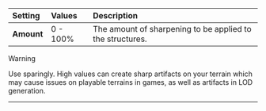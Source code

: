 | Setting    | Values      | Description                                               |
| :--------- | :---------- | :-------------------------------------------------------- |
| **Amount** | 0 - 100% | The amount of sharpening to be applied to the structures. |


> [!WARNING] 
> Use sparingly. High values can create sharp artifacts on your terrain which may cause issues on playable terrains in games, as well as artifacts in LOD generation.
***

<!--examples-->
